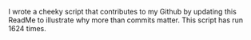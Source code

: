 I wrote a cheeky script that contributes to my Github by updating this ReadMe to illustrate why more than commits matter. This script has run 1624 times.